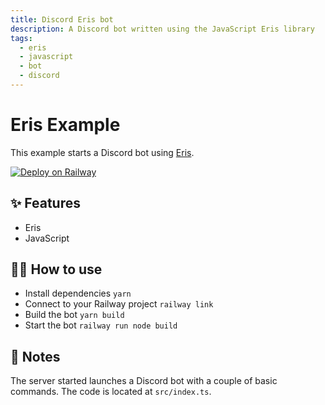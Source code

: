 ```yaml
---
title: Discord Eris bot
description: A Discord bot written using the JavaScript Eris library
tags:
  - eris
  - javascript
  - bot
  - discord
---
```


# Eris Example

This example starts a Discord bot using [Eris](https://abal.moe/Eris).

[![Deploy on Railway](https://railway.app/button.svg)](https://railway.app/new/template/ioRn64)

## ✨ Features

- Eris
- JavaScript

## 💁‍♀️ How to use

- Install dependencies `yarn`
- Connect to your Railway project `railway link`
- Build the bot `yarn build`
- Start the bot `railway run node build`

## 📝 Notes

The server started launches a Discord bot with a couple of basic commands. The code is located at `src/index.ts`.
